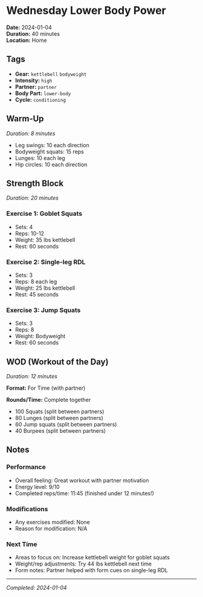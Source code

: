 # Wednesday Lower Body Power

**Date:** 2024-01-04  
**Duration:** 40 minutes  
**Location:** Home  

## Tags
- **Gear:** `kettlebell` `bodyweight`
- **Intensity:** `high`
- **Partner:** `partner`
- **Body Part:** `lower-body`
- **Cycle:** `conditioning`

## Warm-Up
*Duration: 8 minutes*

- Leg swings: 10 each direction
- Bodyweight squats: 15 reps
- Lunges: 10 each leg
- Hip circles: 10 each direction

## Strength Block
*Duration: 20 minutes*

### Exercise 1: Goblet Squats
- Sets: 4
- Reps: 10-12
- Weight: 35 lbs kettlebell
- Rest: 60 seconds

### Exercise 2: Single-leg RDL
- Sets: 3
- Reps: 8 each leg
- Weight: 25 lbs kettlebell
- Rest: 45 seconds

### Exercise 3: Jump Squats
- Sets: 3
- Reps: 8
- Weight: Bodyweight
- Rest: 60 seconds

## WOD (Workout of the Day)
*Duration: 12 minutes*

**Format:** For Time (with partner)

**Rounds/Time:** Complete together

- 100 Squats (split between partners)
- 80 Lunges (split between partners)
- 60 Jump squats (split between partners)
- 40 Burpees (split between partners)

## Notes

### Performance
- Overall feeling: Great workout with partner motivation
- Energy level: 9/10
- Completed reps/time: 11:45 (finished under 12 minutes!)

### Modifications
- Any exercises modified: None
- Reason for modification: N/A

### Next Time
- Areas to focus on: Increase kettlebell weight for goblet squats
- Weight/rep adjustments: Try 44 lbs kettlebell next time
- Form notes: Partner helped with form cues on single-leg RDL

---
*Completed: 2024-01-04*